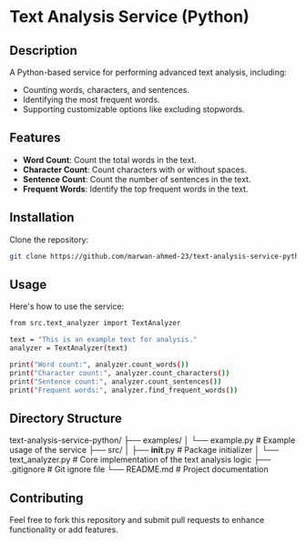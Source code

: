 # Text Analysis Service (Python)

## Description
A Python-based service for performing advanced text analysis, including:
- Counting words, characters, and sentences.
- Identifying the most frequent words.
- Supporting customizable options like excluding stopwords.

## Features
- **Word Count**: Count the total words in the text.
- **Character Count**: Count characters with or without spaces.
- **Sentence Count**: Count the number of sentences in the text.
- **Frequent Words**: Identify the top frequent words in the text.

## Installation
Clone the repository:
```bash
git clone https://github.com/marwan-ahmed-23/text-analysis-service-python.git
```


## Usage
Here's how to use the service:

```bash
from src.text_analyzer import TextAnalyzer

text = "This is an example text for analysis."
analyzer = TextAnalyzer(text)

print("Word count:", analyzer.count_words())
print("Character count:", analyzer.count_characters())
print("Sentence count:", analyzer.count_sentences())
print("Frequent words:", analyzer.find_frequent_words())
```

## Directory Structure

text-analysis-service-python/
├── examples/
│   └── example.py          # Example usage of the service
├── src/
│   ├── __init__.py         # Package initializer
│   └── text_analyzer.py    # Core implementation of the text analysis logic
├── .gitignore              # Git ignore file
└── README.md               # Project documentation

## Contributing

Feel free to fork this repository and submit pull requests to enhance functionality or add features.


